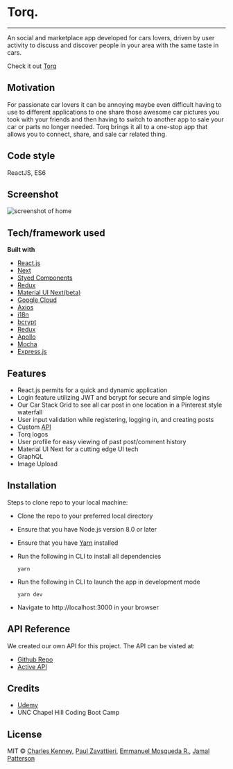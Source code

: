 # Torq.
---
An social and marketplace app developed for cars lovers, driven by user activity to discuss and discover people in your area with the same taste in cars.

Check it out [Torq]()

## Motivation
For passionate car lovers it can be annoying maybe even difficult having to use to different applications to one share those awesome car pictures you took with your friends and then having to switch to another app to sale your car or parts no longer needed. Torq brings it all to a one-stop app that allows you to connect, share, and sale car related thing.

## Code style
ReactJS, ES6
 
## Screenshot
![screenshot of home]()

## Tech/framework used
<b>Built with</b>
- [React.js]()
- [Next]()
- [Styed Components]()
- [Redux]()
- [Material UI Next(beta)](https://material-ui-next.com/)
- [Google Cloud]()
- [Axios](https://www.axios.com/)
- [i18n](https://jwt.io/)
- [bcrypt](https://www.npmjs.com/package/bcrypt)
- [Redux]()
- [Apollo]()
- [Mocha](https://mochajs.org/)
- [Express.js](https://expressjs.com/)

## Features
- React.js permits for a quick and dynamic application
- Login feature utilizing JWT and bcrypt for secure and simple logins
- Our Car Stack Grid to see all car post in one location in a Pinterest style waterfall
- User input validation while registering, logging in, and creating posts
- Custom [API](https://github.com/try-torq/api)
- Torq logos
- User profile for easy viewing of past post/comment history
- Material UI Next for a cutting edge UI tech
- GraphQL
- Image Upload  

## Installation
Steps to clone repo to your local machine:

- Clone the repo to your preferred local directory
- Ensure that you have Node.js version 8.0 or later
- Ensure that you have [Yarn](https://yarnpkg.com/en/) installed
- Run the following in CLI to install all dependencies
    
    `yarn`

- Run the following in CLI to launch the app in development mode

    `yarn dev`

- Navigate to http://localhost:3000 in your browser

## API Reference
We created our own API for this project. The API can be visted at:

- [Github Repo](https://github.com/try-torq/client)
- [Active API]()

## Credits
- [Udemy](https://www.udemy.com/)
- UNC Chapel Hill Coding Boot Camp


## License
MIT © [Charles Kenney](https://github.com/Charliekenney23), [Paul Zavattieri](https://github.com/paulz92), [Emmanuel Mosqueda R.](https://github.com/Emmamr), [Jamal Patterson](https://github.com/jpatterson24)